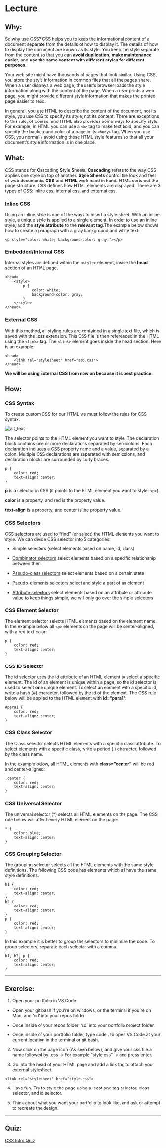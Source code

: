 # Lecture

## Why:

So why use CSS? CSS helps you to keep the informational content of a document separate from the details of how to display it. The details of how to display the document are known as its style. You keep the style separate from the content so that you can **avoid duplication**, **make maintenance easier**, and **use the same content with different styles for different purposes**.

Your web site might have thousands of pages that look similar. Using CSS, you store the style information in common files that all the pages share. When a user displays a web page, the user’s browser loads the style information along with the content of the page. When a user prints a web page, you might provide different style information that makes the printed page easier to read.

In general, you use HTML to describe the content of the document, not its style, you use CSS to specify its style, not its content. There are exceptions to this rule, of course, and HTML also provides some ways to specify style. For example, in HTML you can use a `<b>` tag to make text bold, and you can specify the background color of a page in its `<body>` tag. When you use CSS, you normally avoid using these HTML style features so that all your document’s style information is in one place.

## What:

CSS stands for **C**ascading **S**tyle **S**heets. **Cascading** refers to the way CSS applies one style on top of another. **Style Sheets** control the look and feel of web documents. **CSS** and **HTML** work hand in hand. HTML sorts out the page structure. CSS defines how HTML elements are displayed. There are 3 types of CSS: inline css, internal css, and external css.

### Inline CSS

Using an inline style is one of the ways to insert a style sheet. With an inline style, a unique style is applied to a single element. In order to use an inline style, add the **style attribute** to the **relevant tag**.The example below shows how to create a paragraph with a gray background and white text:

`<p style="color: white; background-color: gray;"></p>`

### Embedded/Internal CSS

Internal styles are defined within the `<style>` element, inside the **head** section of an HTML page.

```
<head>
    <style>
        p {
            color: white;
            background-color: gray;
        }
    </style>
</head>
```

### External CSS

With this method, all styling rules are contained in a single text file, which is saved with the **.css** extension. This CSS file is then referenced in the HTML using the `<link>` tag. The `<link>` element goes inside the head section. Here is an example:

```
<head>
    <link rel="stylesheet" href="app.css">
</head>
```

**We will be using External CSS from now on because it is best practice.**

## How:

### CSS Syntax

To create custom CSS for our HTML we must follow the rules for CSS syntax.

![alt_text](../assets/lectures/images/css/css-intro1.png)

The selector points to the HTML element you want to style. The declaration block contains one or more declarations separated by semicolons. Each declaration includes a CSS property name and a value, separated by a colon. Multiple CSS declarations are separated with semicolons, and declaration blocks are surrounded by curly braces.

```
p {
    color: red;
    text-align: center;
}
```

**p** is a selector in CSS (it points to the HTML element you want to style: `<p>`).

**color** is a property, and red is the property value.

**text-align** is a property, and center is the property value.

### CSS Selectors

CSS selectors are used to “find” (or select) the HTML elements you want to style. We can divide CSS selector into 5 categories:

- Simple selectors (select elements based on name, id, class)

- [Combinator selectors](https://www.w3schools.com/css/css_combinators.asp) select elements based on a specific relationship between them

- [Pseudo-class selectors](https://www.w3schools.com/css/css_pseudo_classes.asp) select elements based on a certain state

- [Pseudo-elements selectors](https://www.w3schools.com/css/css_pseudo_elements.asp) select and style a part of an element

- [Attribute selectors](https://www.w3schools.com/css/css_attribute_selectors.asp) select elements based on an attribute or attribute value to keep things simple, we will only go over the simple selectors

### CSS Element Selector

The element selector selects HTML elements based on the element name. In the example below all `<p>` elements on the page will be center-aligned, with a red text color:

```
p {
    color: red;
    text-align: center;
}
```

### CSS ID Selector

The id selector uses the id attribute of an HTML element to select a specific element. The id of an element is unique within a page, so the id selector is used to select **one** unique element. To select an element with a specific id, write a hash (#) character, followed by the id of the element. The CSS rule below will be applied to the HTML element with **id=”para1”**:

```
#para1 {
    color: red;
    text-align: center;
}
```

### CSS Class Selector

The Class selector selects HTML elements with a specific class attribute. To select elements with a specific class, write a period (.) character, followed by the class name.

In the example below, all HTML elements with **class=”center”** will be red and center-aligned:

```
.center {
    color: red;
    text-align: center;
}
```

### CSS Universal Selector

The universal selector (\*) selects all HTML elements on the page. The CSS rule below will affect every HTML element on the page:

```
* {
    color: blue;
    text-align: center;
}
```

### CSS Grouping Selector

The grouping selector selects all the HTML elements with the same style definitions. The following CSS code has elements which all have the same style definitions.

```
h1 {
    color: red;
    text-align: center;
}
h2 {
    color: red;
    text-align: center;
}
p {
    color: red;
    text-align: center;
}
```

In this example it is better to group the selectors to minimize the code. To group selectors, separate each selector with a comma.

```
h1, h2, p {
    color: red;
    text-align: center;
}
```

---

## Exercise:

1. Open your portfolio in VS Code.

- Open your git bash if you’re on windows, or the terminal if you’re on Mac, and ‘cd’ into your repos folder.

- Once inside of your repos folder, ‘cd’ into your portfolio project folder.

- Once inside of your portfolio folder, type code . to open VS Code at your current location in the terminal or git bash.

2. Now click on the page icon (As seen below), and give your css file a name followed by .css -> For example “style.css” -> and press enter.

3. Go into the head of your HTML page and add a link tag to attach your external stylesheet.

`<link rel="stylesheet" href="style.css">`

4. Have fun. Try to style the page using a least one tag selector, class selector, and id selector.

5. Think about what you want your portfolio to look like, and ask or attempt to recreate the design.

---

## Quiz:

[CSS Intro Quiz](https://forms.gle/SUGwAQfQuhxjNRo87)
